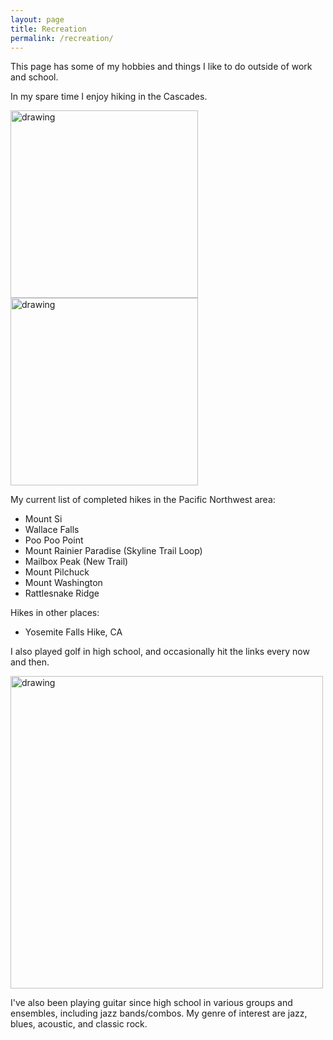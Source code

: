 ```yaml
---
layout: page
title: Recreation
permalink: /recreation/
---
```


This page has some of my hobbies and things I like to do outside of work and school.

In my spare time I enjoy hiking in the Cascades.

<img src="https://github.com/heybaebae/RyanBaeProfessionalPage/blob/master/images/hiking1.jpg?raw=true" alt="drawing" width="300"/>
<img src="https://github.com/heybaebae/RyanBaeProfessionalPage/blob/master/images/hiking2.jpg?raw=true" alt="drawing" width="300"/>

My current list of completed hikes in the Pacific Northwest area:

* Mount Si
* Wallace Falls
* Poo Poo Point
* Mount Rainier Paradise (Skyline Trail Loop)
* Mailbox Peak (New Trail)
* Mount Pilchuck
* Mount Washington
* Rattlesnake Ridge

Hikes in other places:

* Yosemite Falls Hike, CA

I also played golf in high school, and occasionally hit the links every now and then.

<img src="https://github.com/heybaebae/RyanBaeProfessionalPage/blob/master/images/golf.jpg?raw=true" alt="drawing" width="500"/>

I've also been playing guitar since high school in various groups and ensembles, including jazz bands/combos. My genre of interest are jazz, blues, acoustic, and classic rock.  
